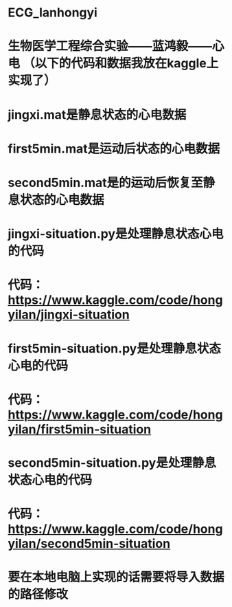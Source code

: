 # ECG_lanhongyi
生物医学工程综合实验——蓝鸿毅——心电
（以下的代码和数据我放在kaggle上实现了）
================================================================
jingxi.mat是静息状态的心电数据
================================================================
first5min.mat是运动后状态的心电数据
================================================================
second5min.mat是的运动后恢复至静息状态的心电数据
================================================================
jingxi-situation.py是处理静息状态心电的代码
================================================================
代码：https://www.kaggle.com/code/hongyilan/jingxi-situation
================================================================
first5min-situation.py是处理静息状态心电的代码
================================================================
代码：https://www.kaggle.com/code/hongyilan/first5min-situation
================================================================
second5min-situation.py是处理静息状态心电的代码
================================================================
代码：https://www.kaggle.com/code/hongyilan/second5min-situation
================================================================
要在本地电脑上实现的话需要将导入数据的路径修改
================================================================
